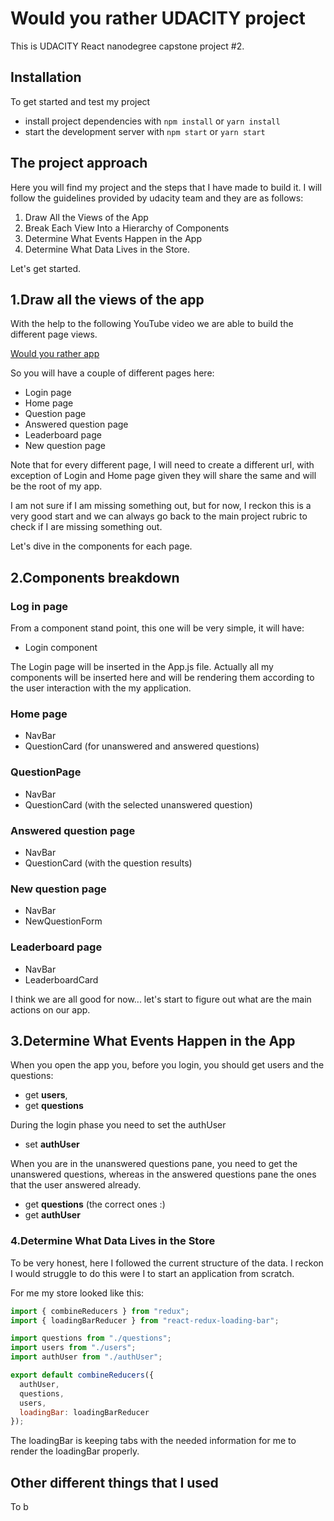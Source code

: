 # Would you rather UDACITY project

This is UDACITY React nanodegree capstone project #2. 

## Installation

To get started and test my project

- install project dependencies with `npm install` or `yarn install`
- start the development server with `npm start` or `yarn start`

## The project approach

Here you will find my project and the steps that I have made to build it. I will follow the guidelines provided by udacity team and they are as follows:

1. Draw All the Views of the App
2. Break Each View Into a Hierarchy of Components
3. Determine What Events Happen in the App
4. Determine What Data Lives in the Store.

Let's get started.

## 1.Draw all the views of the app

With the help to the following YouTube video we are able to build the different page views.

[Would you rather app](https://youtu.be/xfmSkLAL__Q)

So you will have a couple of different pages here:

- Login page
- Home page
- Question page
- Answered question page
- Leaderboard page
- New question page

Note that for every different page, I will need to create a different url, with exception of Login and Home page given they will share the same and will be the root of my app.   

I am not sure if I am missing something out, but for now, I reckon this is a very good start and we can always go back to the main project rubric to check if I are missing something out.

Let's dive in the components for each page.

## 2.Components breakdown

### Log in page

From a component stand point, this one will be very simple, it will have:

- Login component

The Login page will be inserted in the App.js file. Actually all my components will be inserted here and will be rendering them according to the user interaction with the my application.

### Home page

- NavBar
- QuestionCard (for unanswered and answered questions)

### QuestionPage

- NavBar
- QuestionCard (with the selected unanswered question)

### Answered question page

- NavBar
- QuestionCard (with the question results)

### New question page

- NavBar
- NewQuestionForm

### Leaderboard page

- NavBar
- LeaderboardCard

I think we are all good for now... let's start to figure out what are the main actions on our app.

## 3.Determine What Events Happen in the App

When you open the app you, before you login, you should get users and the questions:

- get **users**,
- get **questions**

During the login phase you need to set the authUser

- set **authUser**

When you are in the unanswered questions pane, you need to get the unanswered questions, whereas in the answered questions pane the ones that the user answered already.

- get **questions** (the correct ones :)
- get **authUser**

### 4.Determine What Data Lives in the Store

To be very honest, here I followed the current structure of the data. I reckon I would struggle to do this were I to start an application from scratch. 

For me my store looked like this: 

```js 
import { combineReducers } from "redux";
import { loadingBarReducer } from "react-redux-loading-bar";

import questions from "./questions";
import users from "./users";
import authUser from "./authUser";

export default combineReducers({
  authUser,
  questions,
  users,
  loadingBar: loadingBarReducer
});

```

The loadingBar is keeping tabs with the needed information for me to render the loadingBar properly. 

## Other different things that I used 

To b


